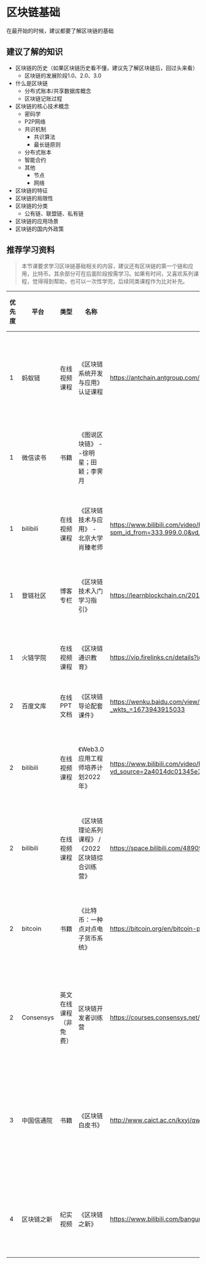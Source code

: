 # 区块链基础

在最开始的时候，建议都要了解区块链的基础

## 建议了解的知识

- 区块链的历史（如果区块链历史看不懂，建议先了解区块链后，回过头来看）
    - 区块链的发展阶段1.0、2.0、3.0
- 什么是区块链
    - 分布式账本/共享数据库概念
    - 区块链记账过程
- 区块链的核心技术概念
    - 密码学
    - P2P网络
    - 共识机制
        - 共识算法
        - 最长链原则
    - 分布式账本
    - 智能合约
    - 其他
        - 节点
        - 网络
- 区块链的特征
- 区块链的局限性
- 区块链的分类
    - 公有链、联盟链、私有链
- 区块链的应用场景
- 区块链的国内外政策

## 推荐学习资料
> 本节课要求学习区块链基础相关的内容，建议还有区块链的第一个链和应用，比特币。其余部分可在后面阶段按需学习。如果有时间，又喜欢系列课程，觉得得到帮助，也可以一次性学完，后续同类课程作为比对补充。

| 优先度 | 平台 | 类型 | 名称 | 链接 | 推荐指数 | 备注 |
| --- | --- | --- | --- | --- | --- | --- |
| 1 | 蚂蚁链 | 在线视频课程 | 《区块链系统开发与应用》认证课程 | https://antchain.antgroup.com/activity/certification | 9 | 学习免费，考证收费。其中的Hyperledger Fabric和蚂蚁链相关的课程，看具体自己的需求进行学习。 |
| 1 | 微信读书 | 书籍 | 《图说区块链》 --徐明星；田颖；李霁月 |  | 8 | 生动、形象的语言，以漫画、故事的方式，全面揭示区块链的基础和应用 |
| 1 | bilibili | 在线视频课程 | 《区块链技术与应用》 - 北京大学肖臻老师 | https://www.bilibili.com/video/BV1Vt411X7JF/?spm_id_from=333.999.0.0&vd_source=2a4014dc01345e3daf837989466323d0 | 7.5 | 北京大学计算机系肖臻老师的《区块链技术与应用》公开课，主要是比特币应用的知识。 |
| 1 | 登链社区 | 博客专栏 | 《区块链技术入门学习指引》 | https://learnblockchain.cn/2018/01/11/guide | 6.5 | 国内最大的区块链技术论坛，从0开始学习区块链，还有视频课程。 |
| 1 | 火链学院 | 在线视频课程 | 《区块链通识教育》 | https://vip.firelinks.cn/details?id=4&a= | 7 | 火链学院的免费区块链通识教育课程，其他部分需要收费，看通识就够。 |
| 2 | 百度文库 | 在线PPT文档 | 《区块链导论配套课件》 | https://wenku.baidu.com/view/9d2f26ed846fb84ae45c3b3567ec102de3bddf04.html?_wkts_=1673943915033 | 8 | 区块链教程课件PPT。 |
| 2 | bilibili | 在线视频课程 | 《Web3.0应用工程师培养计划2022年》 | https://www.bilibili.com/video/BV1yD4y1C7we/?vd_source=2a4014dc01345e3daf837989466323d0 | 7.5 | 火大教育于佳宁、方军和李慧等名师团队在开课吧推出《Web3.0应用工程师培养计划》，偏向快速实战类型。 |
| 2 | bilibili | 在线视频课程 | 《区块链理论系列课程》 / 《2022区块链综合训练营》 | https://space.bilibili.com/489099832/channel/series | 7 | 清华大学学生区块链协会的官方B站在线课程。 |
| 2 | bitcoin | 书籍 | 《比特币：一种点对点电子货币系统》 | https://bitcoin.org/en/bitcoin-paper | 7 | 比特币白皮书，可以用来校验是否已经理解了区块链基础。看不懂的话，可以先看其他基础教程及视频课程 |
| 2 | Consensys| 英文在线课程（非免费） | 区块链开发者训练营 | https://courses.consensys.net/collections/courses | 9 | 区块链头部企业Consensys出品的区块链开发者课程，可惜有的要收费，主要是质量高，经典。 |
| 3 | 中国信通院 | 书籍 | 《区块链白皮书》 | http://www.caict.ac.cn/kxyj/qwfb/bps/ | 7 | 国家权威机构的区块链白皮书，历年发布的白皮书体现了区块链技术的发展，如果要了解国内的区块链发展历史和政策，建议按时间逆序进行阅读 |
| 4 | 区块链之新 | 纪实视频 | 《区块链之新》 | https://www.bilibili.com/bangumi/play/ss28925 | 8 | 2018年出品的区块链技术纪录片，了解区块链的发展历史，认识各位区块链大佬 |
